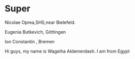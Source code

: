 # Super

Nicolae Oprea,SHS,near Bielefeld.

Eugenia Butkevich, Göttingen 

Ion Constantin , Bremen

Hi guys, my name is Wageiha Aldemerdash. I am from Egypt